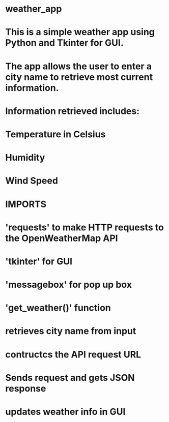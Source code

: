 # weather_app
 
# This is a simple weather app using Python and Tkinter for GUI. 
# The app allows the user to enter a city name to retrieve most current information. 
# Information retrieved includes:
# Temperature in Celsius
# Humidity
# Wind Speed



# IMPORTS
# 'requests' to make HTTP requests to the OpenWeatherMap API
# 'tkinter' for GUI
# 'messagebox' for pop up box

# 'get_weather()' function
# retrieves city name from input
# contructcs the API request URL
# Sends request and gets JSON response
# updates weather info in GUI

#
